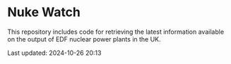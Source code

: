 # Nuke Watch

This repository includes code for retrieving the latest information available on the output of EDF nuclear power plants in the UK.

Last updated: 2024-10-26 20:13